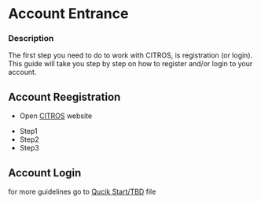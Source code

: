 <!-- ---
sidebar_label: 'Documentation'
description: 'Documentation'
hide_title: true
--- -->

# Account Entrance

### Description

The first step you need to do to work with CITROS, is registration (or login).
This guide will take you step by step on how to register and/or login to your account.

## Account Reegistration
- Open [CITROS](http://citros.io/) website
<!--Add Image-->
- Step1
- Step2
- Step3



## Account Login

for more guidelines go to [Qucik Start/TBD](/docs/quickstart/quick_tbd) file
